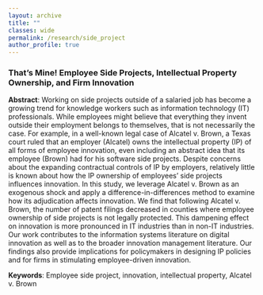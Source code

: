 ```yaml
---
layout: archive
title: ""
classes: wide
permalink: /research/side_project
author_profile: true
---
```



### That’s Mine! Employee Side Projects, Intellectual Property Ownership, and Firm Innovation

**Abstract**: Working on side projects outside of a salaried job has become a growing trend for knowledge workers such as information technology (IT) professionals. While employees might believe that everything they invent outside their employment belongs to themselves, that is not necessarily the case. For example, in a well-known legal case of Alcatel v. Brown, a Texas court ruled that an employer (Alcatel) owns the intellectual property (IP) of all forms of employee innovation, even including an abstract idea that its employee (Brown) had for his software side projects. Despite concerns about the expanding contractual controls of IP by employers, relatively little is known about how the IP ownership of employees’ side projects influences innovation. In this study, we leverage Alcatel v. Brown as an exogenous shock and apply a difference-in-differences method to examine how its adjudication affects innovation. We find that following Alcatel v. Brown, the number of patent filings decreased in counties where employee ownership of side projects is not legally protected. This dampening effect on innovation is more pronounced in IT industries than in non-IT industries. Our work contributes to the information systems literature on digital innovation as well as to the broader innovation management literature. Our findings also provide implications for policymakers in designing IP policies and for firms in stimulating employee-driven innovation. 

**Keywords**: Employee side project, innovation, intellectual property, Alcatel v. Brown
